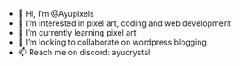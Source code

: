 - 👋 Hi, I’m @Ayupixels
- 👀 I’m interested in pixel art, coding and web development
- 🌱 I’m currently learning pixel art
- 💞️ I’m looking to collaborate on wordpress blogging
- 📫 Reach me on discord: ayucrystal

<!---
Ayupixels/Ayupixels is a ✨ special ✨ repository because its `README.md` (this file) appears on your GitHub profile.
You can click the Preview link to take a look at your changes.
--->

